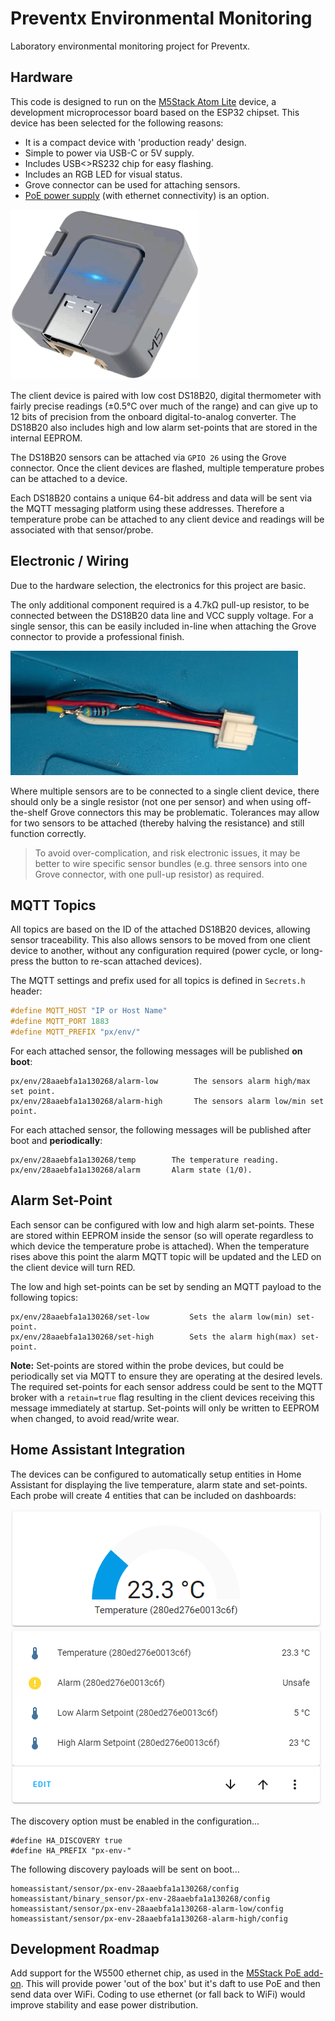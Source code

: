 # Preventx Environmental Monitoring

Laboratory environmental monitoring project for Preventx.

## Hardware
This code is designed to run on the [M5Stack Atom Lite](https://shop.m5stack.com/collections/atom-series/products/atom-lite-esp32-development-kit) device, a development microprocessor board based on the ESP32 chipset. This device has been selected for the following reasons:

- It is a compact device with 'production ready' design.
- Simple to power via USB-C or 5V supply.
- Includes USB<>RS232 chip for easy flashing.
- Includes an RGB LED for visual status.
- Grove connector can be used for attaching sensors.
- [PoE power supply](https://shop.m5stack.com/products/atom-poe-kit-with-w5500-hy601742e) (with ethernet connectivity) is an option.

![M5Stack Atom Lite](/images/m5stack-atom-lite.png)

The client device is paired with low cost DS18B20, digital thermometer with fairly precise readings (±0.5°C over much of the range) and can give up to 12 bits of precision from the onboard digital-to-analog converter. The DS18B20 also includes high and low alarm set-points that are stored in the internal EEPROM.

The DS18B20 sensors can be attached via `GPIO 26` using the Grove connector. Once the client devices are flashed, multiple temperature probes can be attached to a device.

Each DS18B20 contains a unique 64-bit address and data will be sent via the MQTT messaging platform using these addresses. Therefore a temperature probe can be attached to any client device and readings will be associated with that sensor/probe.


## Electronic / Wiring

Due to the hardware selection, the electronics for this project are basic.

The only additional component required is a 4.7kΩ pull-up resistor, to be connected between the DS18B20 data line and VCC supply voltage. For a single sensor, this can be easily included in-line when attaching the Grove connector to provide a professional finish.

![Grove connector with 4.7k pull-up resistor.](/images/grove-pull-up.jpg)

Where multiple sensors are to be connected to a single client device, there should only be a single resistor (not one per sensor) and when using off-the-shelf Grove connectors this may be problematic. Tolerances may allow for two sensors to be attached (thereby halving the resistance) and still function correctly.

> To avoid over-complication, and risk electronic issues, it may be better to wire specific sensor bundles (e.g. three sensors into one Grove connector, with one pull-up resistor) as required.


## MQTT Topics

All topics are based on the ID of the attached DS18B20 devices, allowing sensor traceability. This also allows sensors to be moved from one client device to another, without any configuration required (power cycle, or long-press the button to re-scan attached devices).

The MQTT settings and prefix used for all topics is defined in ```Secrets.h``` header:

```c
#define MQTT_HOST "IP or Host Name"
#define MQTT_PORT 1883
#define MQTT_PREFIX "px/env/"
```
For each attached sensor, the following messages will be published **on boot**:

```
px/env/28aaebfa1a130268/alarm-low        The sensors alarm high/max set point.
px/env/28aaebfa1a130268/alarm-high       The sensors alarm low/min set point.
```

For each attached sensor, the following messages will be published after boot and **periodically**:

```
px/env/28aaebfa1a130268/temp        The temperature reading.
px/env/28aaebfa1a130268/alarm       Alarm state (1/0).
```

## Alarm Set-Point
Each sensor can be configured with low and high alarm set-points. These are stored within EEPROM inside the sensor (so will operate regardless to which device the temperature probe is attached). When the temperature rises above this point the alarm MQTT topic will be updated and the LED on the client device will turn RED.

The low and high set-points can be set by sending an MQTT payload to the following topics:

```
px/env/28aaebfa1a130268/set-low         Sets the alarm low(min) set-point.
px/env/28aaebfa1a130268/set-high        Sets the alarm high(max) set-point.
```
**Note:** Set-points are stored within the probe devices, but could be periodically set via MQTT to ensure they are operating at the desired levels. The required set-points for each sensor address could be sent to the MQTT broker with a `retain=true` flag resulting in the client devices receiving this message immediately at startup. Set-points will only be written to EEPROM when changed, to avoid read/write wear.

## Home Assistant Integration

The devices can be configured to automatically setup entities in Home Assistant for displaying the live temperature, alarm state and set-points. Each probe will create 4 entities that can be included on dashboards:

![Home Assistant discovery entities.](/images/homeassistant.png)

The discovery option must be enabled in the configuration...
```
#define HA_DISCOVERY true
#define HA_PREFIX "px-env-"
```

The following discovery payloads will be sent on boot...
```
homeassistant/sensor/px-env-28aaebfa1a130268/config
homeassistant/binary_sensor/px-env-28aaebfa1a130268/config
homeassistant/sensor/px-env-28aaebfa1a130268-alarm-low/config
homeassistant/sensor/px-env-28aaebfa1a130268-alarm-high/config
```

## Development Roadmap

Add support for the W5500 ethernet chip, as used in the [M5Stack PoE add-on](https://shop.m5stack.com/products/atom-poe-kit-with-w5500-hy601742e). This will provide power 'out of the box' but it's daft to use PoE and then send data over WiFi. Coding to use ethernet (or fall back to WiFi) would improve stability and ease power distribution.